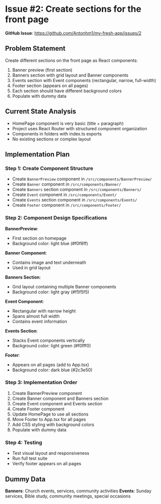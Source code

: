 # Issue #2: Create sections for the front page

**GitHub Issue**: https://github.com/Antonhm1/my-fresh-app/issues/2

## Problem Statement
Create different sections on the front page as React components:
1. Banner preview (first section)
2. Banners section with grid layout and Banner components
3. Events section with Event components (rectangular, narrow, full-width)
4. Footer section (appears on all pages)
5. Each section should have different background colors
6. Populate with dummy data

## Current State Analysis
- HomePage component is very basic (title + paragraph)
- Project uses React Router with structured component organization
- Components in folders with index.ts exports
- No existing sections or complex layout

## Implementation Plan

### Step 1: Create Component Structure
- Create `BannerPreview` component in `/src/components/BannerPreview/`
- Create `Banner` component in `/src/components/Banner/`
- Create `Banners` section component in `/src/components/Banners/`
- Create `Event` component in `/src/components/Event/`
- Create `Events` section component in `/src/components/Events/`
- Create `Footer` component in `/src/components/Footer/`

### Step 2: Component Design Specifications
**BannerPreview**:
- First section on homepage
- Background color: light blue (#f0f8ff)

**Banner Component**:
- Contains image and text underneath
- Used in grid layout

**Banners Section**:
- Grid layout containing multiple Banner components
- Background color: light gray (#f5f5f5)

**Event Component**:
- Rectangular with narrow height
- Spans almost full width
- Contains event information

**Events Section**:
- Stacks Event components vertically
- Background color: light green (#f0fff0)

**Footer**:
- Appears on all pages (add to App.tsx)
- Background color: dark blue (#2c3e50)

### Step 3: Implementation Order
1. Create BannerPreview component
2. Create Banner component and Banners section
3. Create Event component and Events section
4. Create Footer component
5. Update HomePage to use all sections
6. Move Footer to App.tsx for all pages
7. Add CSS styling with background colors
8. Populate with dummy data

### Step 4: Testing
- Test visual layout and responsiveness
- Run full test suite
- Verify footer appears on all pages

## Dummy Data
**Banners**: Church events, services, community activities
**Events**: Sunday services, Bible study, community meetings, special occasions